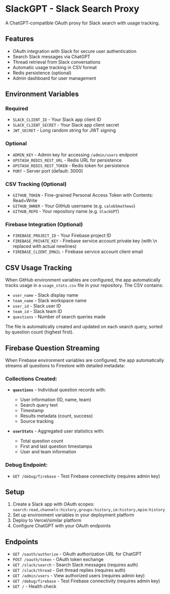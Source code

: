 # SlackGPT - Slack Search Proxy

A ChatGPT-compatible OAuth proxy for Slack search with usage tracking.

## Features

- OAuth integration with Slack for secure user authentication
- Search Slack messages via ChatGPT
- Thread retrieval from Slack conversations  
- Automatic usage tracking in CSV format
- Redis persistence (optional)
- Admin dashboard for user management

## Environment Variables

### Required
- `SLACK_CLIENT_ID` - Your Slack app client ID
- `SLACK_CLIENT_SECRET` - Your Slack app client secret
- `JWT_SECRET` - Long random string for JWT signing

### Optional
- `ADMIN_KEY` - Admin key for accessing `/admin/users` endpoint
- `UPSTASH_REDIS_REST_URL` - Redis URL for persistence
- `UPSTASH_REDIS_REST_TOKEN` - Redis token for persistence
- `PORT` - Server port (default: 3000)

### CSV Tracking (Optional)
- `GITHUB_TOKEN` - Fine-grained Personal Access Token with Contents: Read+Write
- `GITHUB_OWNER` - Your GitHub username (e.g. `caleb5mathews`)
- `GITHUB_REPO` - Your repository name (e.g. `SlackGPT`)

### Firebase Integration (Optional)
- `FIREBASE_PROJECT_ID` - Your Firebase project ID
- `FIREBASE_PRIVATE_KEY` - Firebase service account private key (with \n replaced with actual newlines)
- `FIREBASE_CLIENT_EMAIL` - Firebase service account client email

## CSV Usage Tracking

When GitHub environment variables are configured, the app automatically tracks usage in a `usage_stats.csv` file in your repository. The CSV contains:

- `user_name` - Slack display name
- `team_name` - Slack workspace name
- `user_id` - Slack user ID
- `team_id` - Slack team ID
- `questions` - Number of search queries made

The file is automatically created and updated on each search query, sorted by question count (highest first).

## Firebase Question Streaming

When Firebase environment variables are configured, the app automatically streams all questions to Firestore with detailed metadata:

### Collections Created:
- **`questions`** - Individual question records with:
  - User information (ID, name, team)
  - Search query text
  - Timestamp
  - Results metadata (count, success)
  - Source tracking

- **`userStats`** - Aggregated user statistics with:
  - Total question count
  - First and last question timestamps
  - User and team information

### Debug Endpoint:
- `GET /debug/firebase` - Test Firebase connectivity (requires admin key)

## Setup

1. Create a Slack app with OAuth scopes: `search:read,channels:history,groups:history,im:history,mpim:history`
2. Set up environment variables in your deployment platform
3. Deploy to Vercel/similar platform
4. Configure ChatGPT with your OAuth endpoints

## Endpoints

- `GET /oauth/authorize` - OAuth authorization URL for ChatGPT
- `POST /oauth/token` - OAuth token exchange
- `GET /slack/search` - Search Slack messages (requires auth)
- `GET /slack/thread` - Get thread replies (requires auth)
- `GET /admin/users` - View authorized users (requires admin key)
- `GET /debug/firebase` - Test Firebase connectivity (requires admin key)
- `GET /` - Health check 